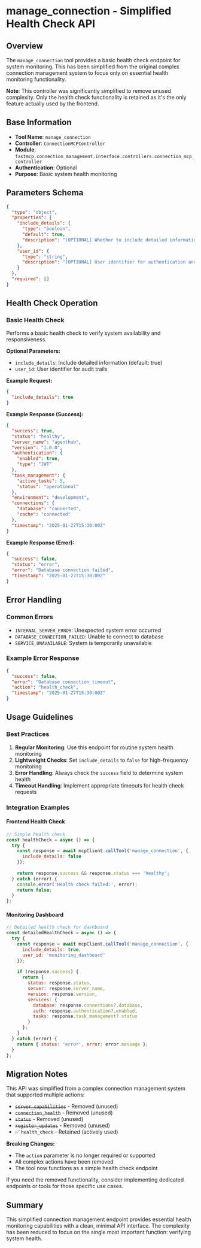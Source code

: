 # manage_connection - Simplified Health Check API

## Overview

The `manage_connection` tool provides a basic health check endpoint for system monitoring. This has been simplified from the original complex connection management system to focus only on essential health monitoring functionality.

**Note**: This controller was significantly simplified to remove unused complexity. Only the health check functionality is retained as it's the only feature actually used by the frontend.

## Base Information

- **Tool Name**: `manage_connection`
- **Controller**: `ConnectionMCPController`  
- **Module**: `fastmcp.connection_management.interface.controllers.connection_mcp_controller`
- **Authentication**: Optional
- **Purpose**: Basic system health monitoring

## Parameters Schema

```json
{
  "type": "object",
  "properties": {
    "include_details": {
      "type": "boolean",
      "default": true,
      "description": "[OPTIONAL] Whether to include detailed information in health response"
    },
    "user_id": {
      "type": "string",
      "description": "[OPTIONAL] User identifier for authentication and audit trails"
    }
  },
  "required": []
}
```

## Health Check Operation

### Basic Health Check

Performs a basic health check to verify system availability and responsiveness.

**Optional Parameters:**
- `include_details`: Include detailed information (default: true)
- `user_id`: User identifier for audit trails

**Example Request:**
```json
{
  "include_details": true
}
```

**Example Response (Success):**
```json
{
  "success": true,
  "status": "healthy",
  "server_name": "agenthub",
  "version": "1.0.0",
  "authentication": {
    "enabled": true,
    "type": "JWT"
  },
  "task_management": {
    "active_tasks": 5,
    "status": "operational"
  },
  "environment": "development",
  "connections": {
    "database": "connected",
    "cache": "connected"
  },
  "timestamp": "2025-01-27T15:30:00Z"
}
```

**Example Response (Error):**
```json
{
  "success": false,
  "status": "error",
  "error": "Database connection failed",
  "timestamp": "2025-01-27T15:30:00Z"
}
```

## Error Handling

### Common Errors
- `INTERNAL_SERVER_ERROR`: Unexpected system error occurred
- `DATABASE_CONNECTION_FAILED`: Unable to connect to database
- `SERVICE_UNAVAILABLE`: System is temporarily unavailable

### Example Error Response
```json
{
  "success": false,
  "error": "Database connection timeout",
  "action": "health_check",
  "timestamp": "2025-01-27T15:30:00Z"
}
```

## Usage Guidelines

### Best Practices
1. **Regular Monitoring**: Use this endpoint for routine system health monitoring
2. **Lightweight Checks**: Set `include_details` to `false` for high-frequency monitoring
3. **Error Handling**: Always check the `success` field to determine system health
4. **Timeout Handling**: Implement appropriate timeouts for health check requests

### Integration Examples

#### Frontend Health Check
```javascript
// Simple health check
const healthCheck = async () => {
  try {
    const response = await mcpClient.callTool('manage_connection', {
      include_details: false
    });
    
    return response.success && response.status === 'healthy';
  } catch (error) {
    console.error('Health check failed:', error);
    return false;
  }
};
```

#### Monitoring Dashboard
```javascript
// Detailed health check for dashboard
const detailedHealthCheck = async () => {
  try {
    const response = await mcpClient.callTool('manage_connection', {
      include_details: true,
      user_id: 'monitoring_dashboard'
    });
    
    if (response.success) {
      return {
        status: response.status,
        server: response.server_name,
        version: response.version,
        services: {
          database: response.connections?.database,
          auth: response.authentication?.enabled,
          tasks: response.task_management?.status
        }
      };
    }
  } catch (error) {
    return { status: 'error', error: error.message };
  }
};
```

## Migration Notes

This API was simplified from a complex connection management system that supported multiple actions:
- ~~`server_capabilities`~~ - Removed (unused)
- ~~`connection_health`~~ - Removed (unused)  
- ~~`status`~~ - Removed (unused)
- ~~`register_updates`~~ - Removed (unused)
- ✅ `health_check` - Retained (actively used)

**Breaking Changes:**
- The `action` parameter is no longer required or supported
- All complex actions have been removed
- The tool now functions as a simple health check endpoint

If you need the removed functionality, consider implementing dedicated endpoints or tools for those specific use cases.

## Summary

This simplified connection management endpoint provides essential health monitoring capabilities with a clean, minimal API interface. The complexity has been reduced to focus on the single most important function: verifying system health.